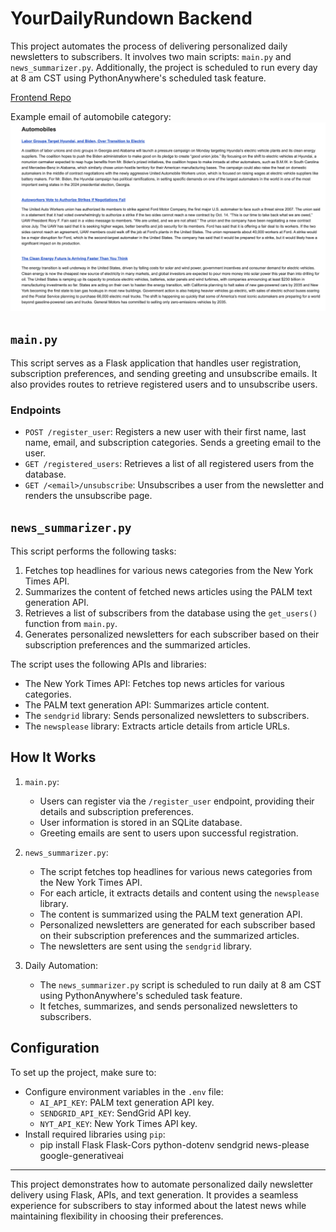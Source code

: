 # YourDailyRundown Backend

This project automates the process of delivering personalized daily newsletters to subscribers. It involves two main scripts: `main.py` and `news_summarizer.py`. Additionally, the project is scheduled to run every day at 8 am CST using PythonAnywhere's scheduled task feature.

[Frontend Repo](https://github.com/GiridharRNair/YourDailyRundown)

Example email of automobile category:
<img alt="AutomobileCategoryExample" src="public/AutomobileCategoryExample.png" />

## `main.py`

This script serves as a Flask application that handles user registration, subscription preferences, and sending greeting and unsubscribe emails. It also provides routes to retrieve registered users and to unsubscribe users.

### Endpoints

- `POST /register_user`: Registers a new user with their first name, last name, email, and subscription categories. Sends a greeting email to the user.
- `GET /registered_users`: Retrieves a list of all registered users from the database.
- `GET /<email>/unsubscribe`: Unsubscribes a user from the newsletter and renders the unsubscribe page.

## `news_summarizer.py`

This script performs the following tasks:

1. Fetches top headlines for various news categories from the New York Times API.
2. Summarizes the content of fetched news articles using the PALM text generation API.
3. Retrieves a list of subscribers from the database using the `get_users()` function from `main.py`.
4. Generates personalized newsletters for each subscriber based on their subscription preferences and the summarized articles.

The script uses the following APIs and libraries:

- The New York Times API: Fetches top news articles for various categories.
- The PALM text generation API: Summarizes article content.
- The `sendgrid` library: Sends personalized newsletters to subscribers.
- The `newsplease` library: Extracts article details from article URLs.

## How It Works

1. `main.py`:
   - Users can register via the `/register_user` endpoint, providing their details and subscription preferences.
   - User information is stored in an SQLite database.
   - Greeting emails are sent to users upon successful registration.

2. `news_summarizer.py`:
   - The script fetches top headlines for various news categories from the New York Times API.
   - For each article, it extracts details and content using the `newsplease` library.
   - The content is summarized using the PALM text generation API.
   - Personalized newsletters are generated for each subscriber based on their subscription preferences and the summarized articles.
   - The newsletters are sent using the `sendgrid` library.

3. Daily Automation:
   - The `news_summarizer.py` script is scheduled to run daily at 8 am CST using PythonAnywhere's scheduled task feature.
   - It fetches, summarizes, and sends personalized newsletters to subscribers.

## Configuration

To set up the project, make sure to:

- Configure environment variables in the `.env` file:
   - `AI_API_KEY`: PALM text generation API key.
   - `SENDGRID_API_KEY`: SendGrid API key.
   - `NYT_API_KEY`: New York Times API key.
- Install required libraries using `pip`:
  - pip install Flask Flask-Cors python-dotenv sendgrid news-please google-generativeai

---

This project demonstrates how to automate personalized daily newsletter delivery using Flask, APIs, and text generation. It provides a seamless experience for subscribers to stay informed about the latest news while maintaining flexibility in choosing their preferences.


